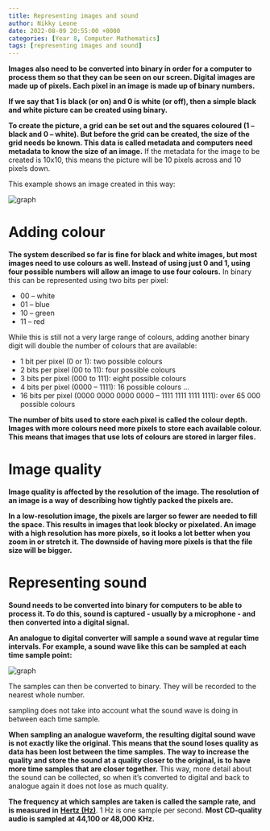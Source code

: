 ```yaml
---
title: Representing images and sound
author: Nikky Leone
date: 2022-08-09 20:55:00 +0000
categories: [Year 8, Computer Mathematics]
tags: [representing images and sound]
---
```


**Images also need to be converted into binary in order for a computer to process them so that they can be seen on our screen. Digital images are made up of pixels. Each pixel in an image is made up of binary numbers.**

**If we say that 1 is black (or on) and 0 is white (or off), then a simple black and white picture can be created using binary.**

**To create the picture, a grid can be set out and the squares coloured (1 – black and 0 – white). But before the grid can be created, the size of the grid needs be known. This data is called metadata and computers need metadata to know the size of an image.** If the metadata for the image to be created is 10x10, this means the picture will be 10 pixels across and 10 pixels down.

This example shows an image created in this way:

<img src="https://bam.files.bbci.co.uk/bam/live/content/zdcxfg8/large" alt="graph"> 
 

# Adding colour

**The system described so far is fine for black and white images, but most images need to use colours as well. Instead of using just 0 and 1, using four possible numbers will allow an image to use four colours.** In binary this can be represented using two bits per pixel:

- 00 – white
- 01 – blue
- 10 – green
- 11 – red

While this is still not a very large range of colours, adding another binary digit will double the number of colours that are available:

- 1 bit per pixel (0 or 1): two possible colours
- 2 bits per pixel (00 to 11): four possible colours
- 3 bits per pixel (000 to 111): eight possible colours
- 4 bits per pixel (0000 – 1111): 16 possible colours
…
- 16 bits per pixel (0000 0000 0000 0000 – 1111 1111 1111 1111): over 65 000 possible colours

**The number of bits used to store each pixel is called the colour depth. Images with more colours need more pixels to store each available colour. This means that images that use lots of colours are stored in larger files.**

# Image quality

**Image quality is affected by the resolution of the image. The resolution of an image is a way of describing how tightly packed the pixels are.**

**In a low-resolution image, the pixels are larger so fewer are needed to fill the space. This results in images that look blocky or pixelated. An image with a high resolution has more pixels, so it looks a lot better when you zoom in or stretch it. The downside of having more pixels is that the file size will be bigger.**

# Representing sound

**Sound needs to be converted into binary for computers to be able to process it. To do this, sound is captured - usually by a microphone - and then converted into a digital signal.**

**An analogue to digital converter will sample a sound wave at regular time intervals. For example, a sound wave like this can be sampled at each time sample point:**

<img src="https://bam.files.bbci.co.uk/bam/live/content/zqg72hv/large" alt="graph"> 

The samples can then be converted to binary. They will be recorded to the nearest whole number.

sampling does not take into account what the sound wave is doing in between each time sample.

**When sampling an analogue waveform, the resulting digital sound wave is not exactly like the original.
This means that the sound loses quality as data has been lost between the time samples. The way to increase the quality and store the sound at a quality closer to the original, is to have more time samples that are closer together.** This way, more detail about the sound can be collected, so when it’s converted to digital and back to analogue again it does not lose as much quality.

**The frequency at which samples are taken is called the sample rate, and is measured in** [**Hertz (Hz)**](https://en.wikipedia.org/wiki/Hertz). 1 Hz is one sample per second. **Most CD-quality audio is sampled at 44,100 or 48,000 KHz.**


